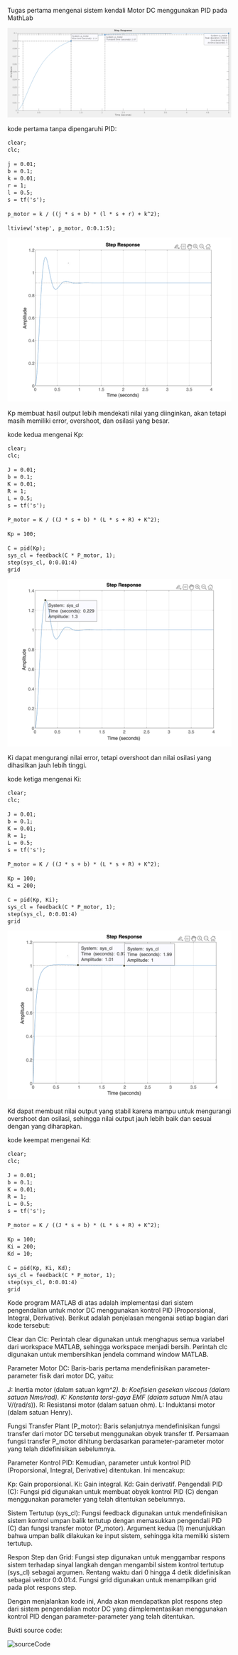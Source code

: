 Tugas pertama mengenai sistem kendali Motor DC menggunakan PID pada MathLab

![hasil1](./src/images/hasil1.png)

kode pertama tanpa dipengaruhi PID:

```
clear;
clc;

j = 0.01;
b = 0.1;
k = 0.01;
r = 1;
l = 0.5;
s = tf('s');

p_motor = k / ((j * s + b) * (l * s + r) + k^2);

ltiview('step', p_motor, 0:0.1:5);

```

![hasil2](./src/images/hasil2.png)

Kp membuat hasil output lebih mendekati nilai yang diinginkan, akan tetapi masih memiliki error, overshoot, dan osilasi yang besar.

kode kedua mengenai Kp: 

```
clear;
clc;

J = 0.01;
b = 0.1;
K = 0.01;
R = 1;
L = 0.5;
s = tf('s');

P_motor = K / ((J * s + b) * (L * s + R) + K^2);

Kp = 100;

C = pid(Kp);
sys_cl = feedback(C * P_motor, 1);
step(sys_cl, 0:0.01:4)
grid

```

![hasil3](./src/images/hasil3.png)

Ki dapat mengurangi nilai error, tetapi overshoot dan nilai osilasi yang dihasilkan jauh lebih tinggi.

kode ketiga mengenai Ki: 

```
clear;
clc;

J = 0.01;
b = 0.1;
K = 0.01;
R = 1;
L = 0.5;
s = tf('s');

P_motor = K / ((J * s + b) * (L * s + R) + K^2);

Kp = 100;
Ki = 200;

C = pid(Kp, Ki);
sys_cl = feedback(C * P_motor, 1);
step(sys_cl, 0:0.01:4)
grid

```

![hasil4](./src/images/hasil4.png)

Kd dapat membuat nilai output yang stabil karena mampu untuk mengurangi overshoot dan osilasi, sehingga nilai output jauh lebih baik dan sesuai dengan yang diharapkan.

kode keempat mengenai Kd: 

```
clear;
clc;

J = 0.01;
b = 0.1;
K = 0.01;
R = 1;
L = 0.5;
s = tf('s');

P_motor = K / ((J * s + b) * (L * s + R) + K^2);

Kp = 100;
Ki = 200;
Kd = 10;

C = pid(Kp, Ki, Kd);
sys_cl = feedback(C * P_motor, 1);
step(sys_cl, 0:0.01:4)
grid
```

Kode program MATLAB di atas adalah implementasi dari sistem pengendalian untuk motor DC menggunakan kontrol PID (Proporsional, Integral, Derivative). Berikut adalah penjelasan mengenai setiap bagian dari kode tersebut:

Clear dan Clc: Perintah clear digunakan untuk menghapus semua variabel dari workspace MATLAB, sehingga workspace menjadi bersih. Perintah clc digunakan untuk membersihkan jendela command window MATLAB.

Parameter Motor DC: Baris-baris pertama mendefinisikan parameter-parameter fisik dari motor DC, yaitu:

J: Inertia motor (dalam satuan kg*m^2).
b: Koefisien gesekan viscous (dalam satuan Nms/rad).
K: Konstanta torsi-gaya EMF (dalam satuan N*m/A atau V/(rad/s)).
R: Resistansi motor (dalam satuan ohm).
L: Induktansi motor (dalam satuan Henry).

Fungsi Transfer Plant (P_motor): Baris selanjutnya mendefinisikan fungsi transfer dari motor DC tersebut menggunakan obyek transfer tf. Persamaan fungsi transfer P_motor dihitung berdasarkan parameter-parameter motor yang telah didefinisikan sebelumnya.

Parameter Kontrol PID: Kemudian, parameter untuk kontrol PID (Proporsional, Integral, Derivative) ditentukan. Ini mencakup:

Kp: Gain proporsional.
Ki: Gain integral.
Kd: Gain derivatif.
Pengendali PID (C): Fungsi pid digunakan untuk membuat obyek kontrol PID (C) dengan menggunakan parameter yang telah ditentukan sebelumnya.

Sistem Tertutup (sys_cl): Fungsi feedback digunakan untuk mendefinisikan sistem kontrol umpan balik tertutup dengan memasukkan pengendali PID (C) dan fungsi transfer motor (P_motor). Argument kedua (1) menunjukkan bahwa umpan balik dilakukan ke input sistem, sehingga kita memiliki sistem tertutup.

Respon Step dan Grid: Fungsi step digunakan untuk menggambar respons sistem terhadap sinyal langkah dengan mengambil sistem kontrol tertutup (sys_cl) sebagai argumen. Rentang waktu dari 0 hingga 4 detik didefinisikan sebagai vektor 0:0.01:4. Fungsi grid digunakan untuk menampilkan grid pada plot respons step.

Dengan menjalankan kode ini, Anda akan mendapatkan plot respons step dari sistem pengendalian motor DC yang diimplementasikan menggunakan kontrol PID dengan parameter-parameter yang telah ditentukan.

Bukti source code:

![sourceCode](./src/images/sourcCode.png.png)







